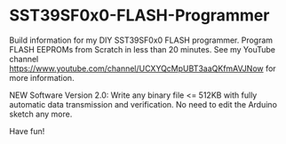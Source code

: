 # SST39SF0x0-FLASH-Programmer

Build information for my DIY SST39SF0x0 FLASH programmer. Program FLASH EEPROMs from Scratch in less than 20 minutes.
See my YouTube channel https://www.youtube.com/channel/UCXYQcMpUBT3aaQKfmAVJNow for more information.

NEW Software Version 2.0: Write any binary file <= 512KB with fully automatic data transmission and verification.
No need to edit the Arduino sketch any more.

Have fun!
